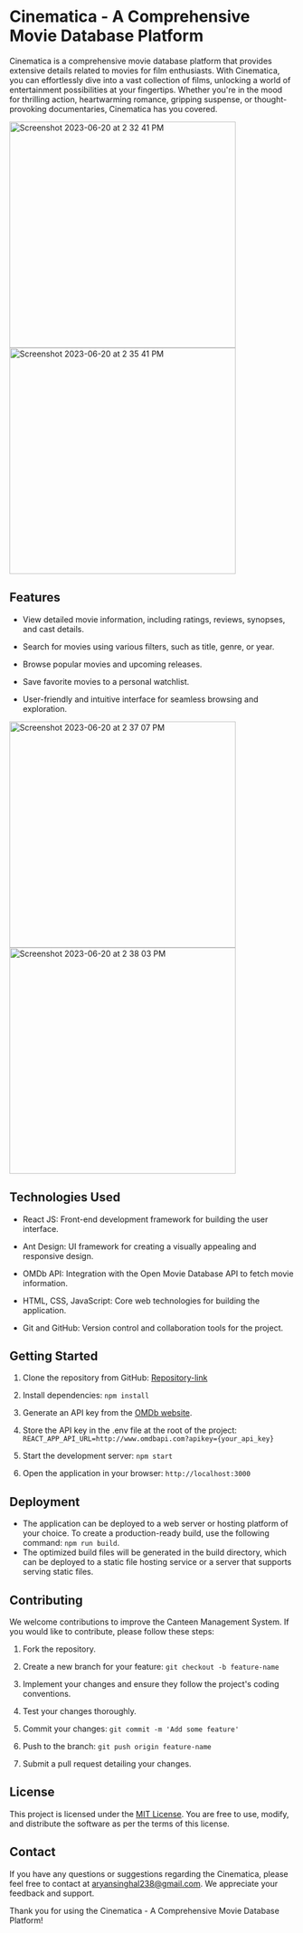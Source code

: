 # Cinematica -  A Comprehensive Movie Database Platform

Cinematica is a comprehensive movie database platform that provides extensive details related to movies for film enthusiasts. With Cinematica, you can effortlessly dive into a vast collection of films, unlocking a world of entertainment possibilities at your fingertips. Whether you're in the mood for thrilling action, heartwarming romance, gripping suspense, or thought-provoking documentaries, Cinematica has you covered.



<img width="400" alt="Screenshot 2023-06-20 at 2 32 41 PM" src="https://github.com/AryanSinghal007/Cinematica-Movie-Database-Platform/assets/130309685/9ad1eaf6-0f1c-46ef-ab58-6f0197b07895">
<img width="400" alt="Screenshot 2023-06-20 at 2 35 41 PM" src="https://github.com/AryanSinghal007/Cinematica-Movie-Database-Platform/assets/130309685/c7999d7d-e8b6-45d1-8748-36a6540481cf">


## Features

- View detailed movie information, including ratings, reviews, synopses, and cast details.

- Search for movies using various filters, such as title, genre, or year.

- Browse popular movies and upcoming releases.

- Save favorite movies to a personal watchlist.

- User-friendly and intuitive interface for seamless browsing and exploration.


<img width="400" alt="Screenshot 2023-06-20 at 2 37 07 PM" src="https://github.com/AryanSinghal007/Cinematica-Movie-Database-Platform/assets/130309685/726ae67b-ea8e-4093-81ff-23bec21071e5">
<img width="400" alt="Screenshot 2023-06-20 at 2 38 03 PM" src="https://github.com/AryanSinghal007/Cinematica-Movie-Database-Platform/assets/130309685/14664d06-ddb2-4300-943c-6347a9f37ea6">

## Technologies Used

- React JS: Front-end development framework for building the user interface.

- Ant Design: UI framework for creating a visually appealing and responsive design.

- OMDb API: Integration with the Open Movie Database API to fetch movie information.

- HTML, CSS, JavaScript: Core web technologies for building the application.

- Git and GitHub: Version control and collaboration tools for the project.

## Getting Started

1. Clone the repository from GitHub: [Repository-link](https://github.com/AryanSinghal007/Cinematica-Movie-Database-Platform)

2. Install dependencies: `npm install`

3. Generate an API key from the [OMDb website](http://www.omdbapi.com).

4. Store the API key in the .env file at the root of the project: `REACT_APP_API_URL=http://www.omdbapi.com?apikey={your_api_key}`

5. Start the development server: `npm start`

6. Open the application in your browser: `http://localhost:3000`


## Deployment

- The application can be deployed to a web server or hosting platform of your choice. To create a production-ready build, use the following command: `npm run build`.
- The optimized build files will be generated in the build directory, which can be deployed to a static file hosting service or a server that supports serving static files.

## Contributing

We welcome contributions to improve the Canteen Management System. If you would like to contribute, please follow these steps:

1. Fork the repository.

2. Create a new branch for your feature: `git checkout -b feature-name`

3. Implement your changes and ensure they follow the project's coding conventions.

4. Test your changes thoroughly.

5. Commit your changes: `git commit -m 'Add some feature'`

6. Push to the branch: `git push origin feature-name`

7. Submit a pull request detailing your changes.

## License

This project is licensed under the [MIT License](https://opensource.org/licenses/MIT). You are free to use, modify, and distribute the software as per the terms of this license.

## Contact

If you have any questions or suggestions regarding the Cinematica, please feel free to contact at aryansinghal238@gmail.com. We appreciate your feedback and support.

Thank you for using the Cinematica -  A Comprehensive Movie Database Platform!


